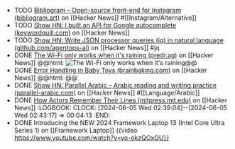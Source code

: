 - TODO [Bibliogram – Open-source front-end for Instagram (bibliogram.art)](https://news.ycombinator.com/item?id=27167729) on [[Hacker News]] #[[Instagram/Alternative]]
- TODO [Show HN: I built an API for Google autocomplete (keywordquill.com)](https://news.ycombinator.com/item?id=39892622) on [[Hacker News]]
- TODO [Show HN: Write JSON processor queries (jq) in natural language (github.com/agentops-ai)](https://news.ycombinator.com/item?id=39881753) on [[Hacker News]] #jq
- DONE [The Wi-Fi only works when it's raining (predr.ag)](https://news.ycombinator.com/item?id=39896371) on [[Hacker News]]
  @@html: <img src="https://predr.ag/processed_images/wifi-router-on-balcony-cropped.e7d44f4b1754784b.jpg" alt="The Wi-Fi only works when it's raining" class="article-cover" />@@
- DONE [Error Handling in Baby Toys (brainbaking.com)](https://news.ycombinator.com/item?id=39895184) on [[Hacker News]]
  @@html: <img src="https://brainbaking.com/post/2024/04/clementoni.jpg" alt="" class="article-cover" />@@
- DONE [Show HN: Parallel Arabic – Arabic reading and writing practice (parallel-arabic.com)](https://news.ycombinator.com/item?id=39895115) on [[Hacker News]] #[[Language/Arabic]]
- DONE [How Actors Remember Their Lines (mitpress.mit.edu)](https://news.ycombinator.com/item?id=40520334) on [[Hacker News]]
  :LOGBOOK:
  CLOCK: [2024-06-05 Wed 02:39:04]--[2024-06-05 Wed 02:43:17] =>  00:04:13
  :END:
- DONE Introducing the NEW 2024 Framework Laptop 13 (Intel Core Ultra Series 1) on [[Framework Laptop]]
  {{video https://www.youtube.com/watch?v=vo-okzQOxOU}}